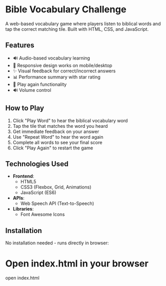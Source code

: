 # Bible Vocabulary Challenge


A web-based vocabulary game where players listen to biblical words and tap the correct matching tile. Built with HTML, CSS, and JavaScript.


## Features

- 🔊 Audio-based vocabulary learning
- 📱 Responsive design works on mobile/desktop
- ✨ Visual feedback for correct/incorrect answers
- 📊 Performance summary with star rating
- 🔁 Play again functionality
- 🔊 Volume control

## How to Play

1. Click "Play Word" to hear the biblical vocabulary word
2. Tap the tile that matches the word you heard
3. Get immediate feedback on your answer
4. Use "Repeat Word" to hear the word again
5. Complete all words to see your final score
6. Click "Play Again" to restart the game

## Technologies Used

- **Frontend**: 
  - HTML5
  - CSS3 (Flexbox, Grid, Animations)
  - JavaScript (ES6)
- **APIs**:
  - Web Speech API (Text-to-Speech)
- **Libraries**:
  - Font Awesome Icons

## Installation

No installation needed - runs directly in browser:

# Open index.html in your browser
open index.html
